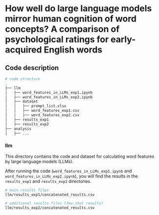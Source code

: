 # How well do large language models mirror human cognition of word concepts? A comparison of psychological ratings for early-acquired English words

## Code description

```bash
# code structure
.
├── llm
│   ├── word_features_in_LLMs_exp1.ipynb
│   ├── word_features_in_LLMs_exp2.ipynb
│   ├── dataset
│   │   ├── prompt_list.xlsx
│   │   ├── word_features_exp1.csv
│   │   ├── word_features_exp2.csv
│   ├── results_exp1
│   ├── results_exp2
├── analysis
│   ├── ...

```

### llm
This directory contains the code and dataset for calculating word features by large language models (LLMs).

After running the code (`word_features_in_LLMs_exp1.ipynb` and `word_features_in_LLMs_exp2.ipynb`), you will find the results in the `results_exp1` and `results_exp2` directories.
```bash
# main results files
llm/results_exp1/concatenated_results.csv

# additional results files (few-shot results)
llm/results_exp2/concatenated_results.csv  
```